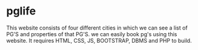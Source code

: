 # pglife
This website consists of four different cities in which we can see a list of PG'S and properties of that PG'S. we can easily book pg's using this website. It requires HTML, CSS, JS, BOOTSTRAP, DBMS and PHP to build.
